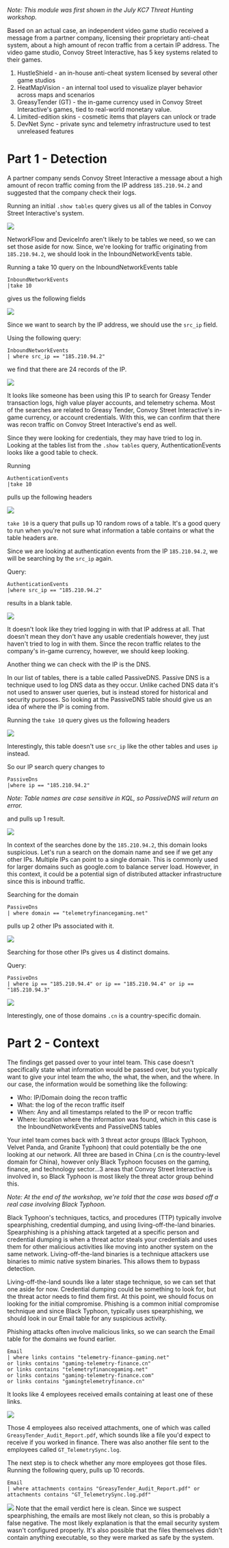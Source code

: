 _Note: This module was first shown in the July KC7 Threat Hunting workshop._

Based on an actual case, an independent video game studio received a message from a partner company, licensing their proprietary anti-cheat system, about a high amount of recon traffic from a certain IP address. The video game studio, Convoy Street Interactive, has 5 key systems related to their games. 

1. HustleShield - an in-house anti-cheat system licensed by several other game studios
2. HeatMapVision - an internal tool used to visualize player behavior across maps and scenarios
3. GreasyTender (GT) - the in-game currency used in Convoy Street Interactive's games, tied to real-world monetary value. 
4. Limited-edition skins - cosmetic items that players can unlock or trade
5. DevNet Sync - private sync and telemetry infrastructure used to test unreleased features

# Part 1 - Detection

A partner company sends Convoy Street Interactive a message about a high amount of recon traffic coming from the IP address `185.210.94.2` and suggested that the company check their logs. 

Running an initial `.show tables` query gives us all of the tables in Convoy Street Interactive's system. 

![](<./assets/KC7 Threat Hunting Workshop/Pasted image 20250720092229.png>)

NetworkFlow and DeviceInfo aren't likely to be tables we need, so we can set those aside for now. Since, we're looking for traffic originating from `185.210.94.2`, we should look in the InboundNetworkEvents table. 

Running a take 10 query on the InboundNetworkEvents table 

```
InboundNetworkEvents
|take 10
```

gives us the following fields

![](<./assets/KC7 Threat Hunting Workshop/Pasted image 20250719124153.png>)

Since we want to search by the IP address, we should use the `src_ip` field. 

Using the following query:

```
InboundNetworkEvents
| where src_ip == "185.210.94.2"
```

we find that there are 24 records of the IP. 

![](<./assets/KC7 Threat Hunting Workshop/Pasted image 20250720092843.png>)

It looks like someone has been using this IP to search for Greasy Tender transaction logs, high value player accounts, and telemetry schema. Most of the searches are related to Greasy Tender, Convoy Street Interactive's in-game currency, or account credentials. With this, we can confirm that there was recon traffic on Convoy Street Interactive's end as well. 

Since they were looking for credentials, they may have tried to log in. Looking at the tables list from the `.show tables` query, AuthenticationEvents looks like a good table to check. 

Running 

```
AuthenticationEvents
|take 10
```

pulls up the following headers

![](<./assets/KC7 Threat Hunting Workshop/Pasted image 20250719125653.png>)

`take 10` is a query that pulls up 10 random rows of a table. It's a good query to run when you're not sure what information a table contains or what the table headers are. 

Since we are looking at authentication events from the IP `185.210.94.2`, we will be searching by the `src_ip` again. 

Query:
```
AuthenticationEvents
|where src_ip == "185.210.94.2"
```

results in a blank table. 

![](<./assets/KC7 Threat Hunting Workshop/Pasted image 20250720094740.png>)

It doesn't look like they tried logging in with that IP address at all. That doesn't mean they don't have any usable credentials however, they just haven't tried to log in with them. Since the recon traffic relates to the company's in-game currency, however, we should keep looking. 

Another thing we can check with the IP is the DNS. 

In our list of tables, there is a table called PassiveDNS. Passive DNS is a technique used to log DNS data as they occur. Unlike cached DNS data it's not used to answer user queries, but is instead stored for historical and security purposes. So looking at the PassiveDNS table should give us an idea of where the IP is coming from. 

Running the `take 10` query gives us the following headers

![](<./assets/KC7 Threat Hunting Workshop/Pasted image 20250720103500.png>)

Interestingly, this table doesn't use `src_ip` like the other tables and uses `ip` instead. 

So our IP search query changes to
```
PassiveDns
|where ip == "185.210.94.2"
```

*Note: Table names are case sensitive in KQL, so PassiveDNS will return an error.*

and pulls up 1 result. 

![](<./assets/KC7 Threat Hunting Workshop/Pasted image 20250720104105.png>)

In context of the searches done by the `185.210.94.2`, this domain looks suspicious. Let's run a search on the domain name and see if we get any other IPs.  Multiple IPs can point to a single domain. This is commonly used for larger domains such as google.com to balance server load. However, in this context, it could be a potential sign of distributed attacker infrastructure since this is inbound traffic. 

Searching for the domain

```
PassiveDns
| where domain == "telemetryfinancegaming.net"
```

pulls up 2 other IPs associated with it. 

![](<./assets/KC7 Threat Hunting Workshop/Pasted image 20250720105740.png>)

Searching for those other IPs gives us 4 distinct domains. 

Query:
```
PassiveDns
| where ip == "185.210.94.4" or ip == "185.210.94.4" or ip == "185.210.94.3"
```

![](<./assets/KC7 Threat Hunting Workshop/Pasted image 20250719131408.png>)

Interestingly, one of those domains `.cn`  is a country-specific domain. 

# Part 2 - Context
The findings get passed over to your intel team. This case doesn't specifically state what information would be passed over, but you typically want to give your intel team the who, the what, the when, and the where. In our case, the information would be something like the following:

- Who: IP/Domain doing the recon traffic
- What: the log of the recon traffic itself
- When: Any and all timestamps related to the IP or recon traffic
- Where: location where the information was found, which in this case is the InboundNetworkEvents and PassiveDNS tables

Your intel team comes back with 3 threat actor groups (Black Typhoon, Velvet Panda, and Granite Typhoon) that could potentially be the one looking at our network. All three are based in China (.cn is the country-level domain for China), however only Black Typhoon focuses on the gaming, finance, and technology sector...3 areas that Convoy Street Interactive is involved in, so Black Typhoon is most likely the threat actor group behind this. 

_Note: At the end of the workshop, we're told that the case was based off a real case involving Black Typhoon._

Black Typhoon's techniques, tactics, and procedures (TTP) typically involve spearphishing, credential dumping, and using living-off-the-land binaries. Spearphishing is a phishing attack targeted at a specific person and credential dumping is when a threat actor steals your credentials and uses them for other malicious activities like moving into another system on the same network. Living-off-the-land binaries is a technique attackers use binaries to mimic native system binaries. This allows them to bypass detection.

Living-off-the-land sounds like a later stage technique, so we can set that one aside for now. Credential dumping could be something to look for, but the threat actor needs to find them first. At this point, we should focus on looking for the initial compromise. Phishing is a common initial compromise technique and since Black Typhoon, typically uses spearphishing, we should look in our Email table for any suspicious activity.

Phishing attacks often involve malicious links, so we can search the Email table for the domains we found earlier. 

```
Email
| where links contains "telemetry-finance-gaming.net"
or links contains "gaming-telemetry-finance.cn"
or links contains "telemetryfinancegaming.net"
or links contains "gaming-telemetry-finance.com"
or links contains "gamingtelemetryfinance.cn"
```

It looks like 4 employees received emails containing at least one of these links. 

![](<./assets/KC7 Threat Hunting Workshop/Pasted image 20250724111639.png>)

Those 4 employees also received attachments, one of which was called `GreasyTender_Audit_Report.pdf`, which sounds like a file you'd expect to receive if you worked in finance. There was also another file sent to the employees called `GT_TelemetrySync.log`.

The next step is to check whether any more employees got those files. Running the following query, pulls up 10 records. 

```
Email
| where attachments contains "GreasyTender_Audit_Report.pdf" or attachments contains "GT_TelemetrySync.log.pdf"
```
![](<./assets/KC7 Threat Hunting Workshop/Pasted image 20250728144123.png>)
Note that the email verdict here is clean. Since we suspect spearphishing, the emails are most likely not clean, so this is probably a false negative. The most likely explanation is that the email security system wasn't configured properly. It's also possible that the files themselves didn't contain anything executable, so they were marked as safe by the system. 


